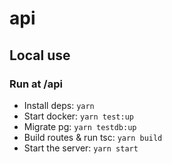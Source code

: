 # api

## Local use

### Run at /api

- Install deps: `yarn`
- Start docker: `yarn test:up`
- Migrate pg: `yarn testdb:up`
- Build routes & run tsc: `yarn build`
- Start the server: `yarn start`
